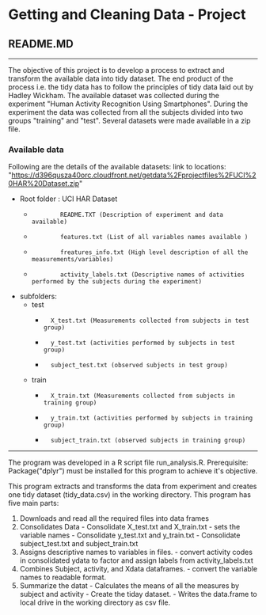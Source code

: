 #   Getting and Cleaning Data - Project 
##  README.MD
---
The objective of this project is to develop a process to extract and transform the available data into tidy dataset. 
The end product of the process i.e. the tidy data has to follow the principles of tidy data laid out by Hadley Wickham.
The available dataset was collected during the experiment "Human Activity Recognition Using Smartphones".
During the experiment the data was collected from all the subjects divided into two groups "training" and "test". 
Several datasets were made available in a zip file.
### Available data
Following are the details of the available datasets:
link to locations: "https://d396qusza40orc.cloudfront.net/getdata%2Fprojectfiles%2FUCI%20HAR%20Dataset.zip"
+	Root folder : UCI HAR Dataset
	-			  README.TXT (Description of experiment and data available)
	-			  features.txt (List of all variables names available )
	-			  freatures_info.txt (High level description of all the measurements/variables)
	-			  activity_labels.txt (Descriptive names of activities performed by the subjects during the experiment)
+	subfolders: 
	-	test
		*		X_test.txt (Measurements collected from subjects in test group)
		*		y_test.txt (activities performed by subjects in test group)
		*		subject_test.txt (observed subjects in test group)
	-	train
		*		X_train.txt (Measurements collected from subjects in training group)
		*		y_train.txt (activities performed by subjects in training group)
		*		subject_train.txt (observed subjects in training group)  

---
The program was developed in a R script file run_analysis.R.
    Prerequisite: Package("dplyr") must be installed for this program to achieve it's objective.

This program extracts and transforms the data from experiment and creates one tidy dataset (tidy_data.csv) in the working directory.
    This program has five main parts: 
1.    Downloads and read all the required files into data frames
2.    Consolidates Data
	-           Consolidate X_test.txt and X_train.txt
	-            sets the variable names
	-            Consolidate y_test.txt and y_train.txt
	-            Consolidate subject_test.txt and subject_train.txt
3.    Assigns descriptive names to variables in files.
	-         convert activity codes in consolidated ydata to factor and assign labels from activity_labels.txt
4.    Combines Subject, activity, and Xdata dataframes.
	-            convert the variable names to readable format.
5.    Summarize the datat 
	-	Calculates the means of all the measures by subject and activity 
	-	Create the tiday dataset. 
	-	Writes the data.frame to local drive in the working directory as csv file.

